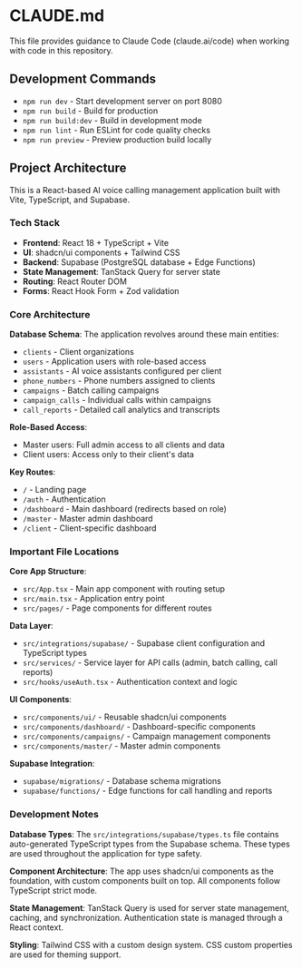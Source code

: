 # CLAUDE.md

This file provides guidance to Claude Code (claude.ai/code) when working with code in this repository.

## Development Commands

- `npm run dev` - Start development server on port 8080
- `npm run build` - Build for production 
- `npm run build:dev` - Build in development mode
- `npm run lint` - Run ESLint for code quality checks
- `npm run preview` - Preview production build locally

## Project Architecture

This is a React-based AI voice calling management application built with Vite, TypeScript, and Supabase.

### Tech Stack
- **Frontend**: React 18 + TypeScript + Vite
- **UI**: shadcn/ui components + Tailwind CSS
- **Backend**: Supabase (PostgreSQL database + Edge Functions)
- **State Management**: TanStack Query for server state
- **Routing**: React Router DOM
- **Forms**: React Hook Form + Zod validation

### Core Architecture

**Database Schema**: The application revolves around these main entities:
- `clients` - Client organizations
- `users` - Application users with role-based access
- `assistants` - AI voice assistants configured per client
- `phone_numbers` - Phone numbers assigned to clients
- `campaigns` - Batch calling campaigns
- `campaign_calls` - Individual calls within campaigns
- `call_reports` - Detailed call analytics and transcripts

**Role-Based Access**:
- Master users: Full admin access to all clients and data
- Client users: Access only to their client's data

**Key Routes**:
- `/` - Landing page
- `/auth` - Authentication
- `/dashboard` - Main dashboard (redirects based on role)
- `/master` - Master admin dashboard
- `/client` - Client-specific dashboard

### Important File Locations

**Core App Structure**:
- `src/App.tsx` - Main app component with routing setup
- `src/main.tsx` - Application entry point
- `src/pages/` - Page components for different routes

**Data Layer**:
- `src/integrations/supabase/` - Supabase client configuration and TypeScript types
- `src/services/` - Service layer for API calls (admin, batch calling, call reports)
- `src/hooks/useAuth.tsx` - Authentication context and logic

**UI Components**:
- `src/components/ui/` - Reusable shadcn/ui components
- `src/components/dashboard/` - Dashboard-specific components  
- `src/components/campaigns/` - Campaign management components
- `src/components/master/` - Master admin components

**Supabase Integration**:
- `supabase/migrations/` - Database schema migrations
- `supabase/functions/` - Edge functions for call handling and reports

### Development Notes

**Database Types**: The `src/integrations/supabase/types.ts` file contains auto-generated TypeScript types from the Supabase schema. These types are used throughout the application for type safety.

**Component Architecture**: The app uses shadcn/ui components as the foundation, with custom components built on top. All components follow TypeScript strict mode.

**State Management**: TanStack Query is used for server state management, caching, and synchronization. Authentication state is managed through a React context.

**Styling**: Tailwind CSS with a custom design system. CSS custom properties are used for theming support.